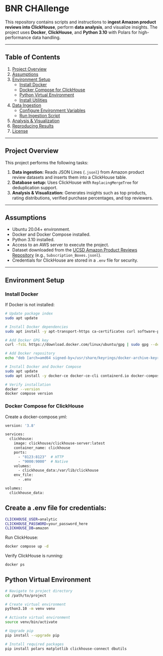 # BNR CHAllenge

This repository contains scripts and instructions to **ingest Amazon product reviews into ClickHouse**, perform **data analysis**, and visualize insights. The project uses **Docker**, **ClickHouse**, and **Python 3.10** with Polars for high-performance data handling.

---

## Table of Contents

1. [Project Overview](#project-overview)  
2. [Assumptions](#assumptions)  
3. [Environment Setup](#environment-setup)  
    - [Install Docker](#install-docker)  
    - [Docker Compose for ClickHouse](#docker-compose-for-clickhouse)  
    - [Python Virtual Environment](#python-virtual-environment)  
    - [Install Utilities](#install-utilities)  
4. [Data Ingestion](#data-ingestion)  
    - [Configure Environment Variables](#configure-environment-variables)  
    - [Run Ingestion Script](#run-ingestion-script)  
5. [Analysis & Visualization](#analysis--visualization)  
6. [Reproducing Results](#reproducing-results)  
7. [License](#license)  

---

## Project Overview

This project performs the following tasks:

1. **Data ingestion:** Reads JSON Lines (`.jsonl`) from Amazon product review datasets and inserts them into a ClickHouse table.  
2. **Database setup:** Uses ClickHouse with `ReplacingMergeTree` for deduplication support.  
3. **Analysis & Visualization:** Generates insights such as top products, rating distributions, verified purchase percentages, and top reviewers.  

---

## Assumptions

- Ubuntu 20.04+ environment.  
- Docker and Docker Compose installed.  
- Python 3.10 installed.  
- Access to an AWS server to execute the project.  
- Dataset downloaded from the [UCSD Amazon Product Reviews Repository](https://nijianmo.github.io/amazon/index.html) (e.g., `Subscription_Boxes.jsonl`).  
- Credentials for ClickHouse are stored in a `.env` file for security.  

---

## Environment Setup

### Install Docker

If Docker is not installed:

```bash
# Update package index
sudo apt update

# Install Docker dependencies
sudo apt install -y apt-transport-https ca-certificates curl software-properties-common

# Add Docker GPG key
curl -fsSL https://download.docker.com/linux/ubuntu/gpg | sudo gpg --dearmor -o /usr/share/keyrings/docker-archive-keyring.gpg

# Add Docker repository
echo "deb [arch=amd64 signed-by=/usr/share/keyrings/docker-archive-keyring.gpg] https://download.docker.com/linux/ubuntu $(lsb_release -cs) stable" | sudo tee /etc/apt/sources.list.d/docker.list > /dev/null

# Install Docker and Docker Compose
sudo apt update
sudo apt install -y docker-ce docker-ce-cli containerd.io docker-compose-plugin

# Verify installation
docker --version
docker compose version
```
### Docker Compose for ClickHouse

Create a docker-compose.yml:
```bash
version: '3.8'

services:
  clickhouse:
    image: clickhouse/clickhouse-server:latest
    container_name: clickhouse
    ports:
      - "8123:8123"  # HTTP
      - "9000:9000"  # Native
    volumes:
      - clickhouse_data:/var/lib/clickhouse
    env_file:
      - .env

volumes:
  clickhouse_data:
```
## Create a .env file for credentials:

```bash
CLICKHOUSE_USER=analytic
CLICKHOUSE_PASSWORD=your_password_here
CLICKHOUSE_DB=amazon
```
Run ClickHouse:
```bash
docker compose up -d
```
Verify ClickHouse is running:
```bash
docker ps
```

## Python Virtual Environment

```bash
# Navigate to project directory
cd /path/to/project

# Create virtual environment
python3.10 -m venv venv

# Activate virtual environment
source venv/bin/activate

# Upgrade pip
pip install --upgrade pip

# Install required packages
pip install polars matplotlib clickhouse-connect dbutils
```



